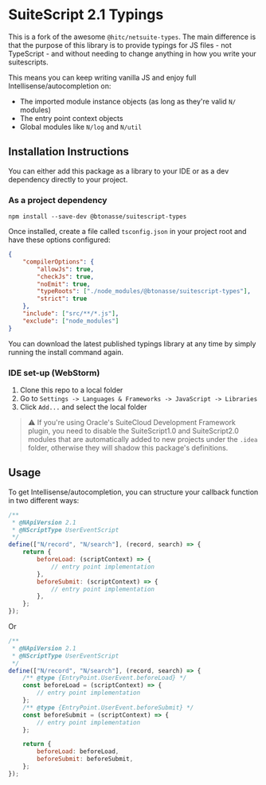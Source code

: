 # SuiteScript 2.1 Typings

This is a fork of the awesome `@hitc/netsuite-types`. The main difference is that the purpose of this library is to provide typings for JS files - not TypeScript - and without needing to change anything in how you write your suitescripts.

This means you can keep writing vanilla JS and enjoy full Intellisense/autocompletion on:

-   The imported module instance objects (as long as they're valid `N/` modules)
-   The entry point context objects
-   Global modules like `N/log` and `N/util`

## Installation Instructions

You can either add this package as a library to your IDE or as a dev dependency directly to your project.

### As a project dependency

`npm install --save-dev @btonasse/suitescript-types`

Once installed, create a file called `tsconfig.json` in your project root and have these options configured:

```json
{
    "compilerOptions": {
        "allowJs": true,
        "checkJs": true,
        "noEmit": true,
        "typeRoots": ["./node_modules/@btonasse/suitescript-types"],
        "strict": true
    },
    "include": ["src/**/*.js"],
    "exclude": ["node_modules"]
}
```

You can download the latest published typings library at any time by simply running the install command again.

### IDE set-up (WebStorm)

1. Clone this repo to a local folder
2. Go to `Settings -> Languages & Frameworks -> JavaScript -> Libraries`
3. Click `Add...` and select the local folder

> :warning: If you're using Oracle's SuiteCloud Development Framework plugin, you need to disable the SuiteScript1.0 and SuiteScript2.0 modules that are automatically added to new projects under the `.idea` folder, otherwise they will shadow this package's definitions.

## Usage

To get Intellisense/autocompletion, you can structure your callback function in two different ways:

```javascript
/**
 * @NApiVersion 2.1
 * @NScriptType UserEventScript
 */
define(["N/record", "N/search"], (record, search) => {
    return {
        beforeLoad: (scriptContext) => {
            // entry point implementation
        },
        beforeSubmit: (scriptContext) => {
            // entry point implementation
        },
    };
});
```

Or

```javascript
/**
 * @NApiVersion 2.1
 * @NScriptType UserEventScript
 */
define(["N/record", "N/search"], (record, search) => {
    /** @type {EntryPoint.UserEvent.beforeLoad} */
    const beforeLoad = (scriptContext) => {
        // entry point implementation
    };
    /** @type {EntryPoint.UserEvent.beforeSubmit} */
    const beforeSubmit = (scriptContext) => {
        // entry point implementation
    };

    return {
        beforeLoad: beforeLoad,
        beforeSubmit: beforeSubmit,
    };
});
```
